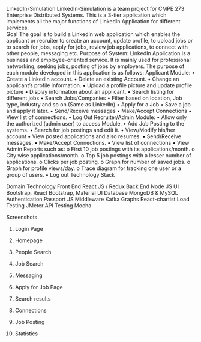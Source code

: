 LinkedIn-Simulation
LinkedIn-Simulation is a team project for CMPE 273 Enterprise Distributed Systems. This is a 3-tier application which implements all the major functions of LinkedIn Application for different services.		
Goal
The goal is to build a LinkedIn web application which enables the applicant or recruiter to create an account, update profile, to upload jobs or to search for jobs, apply for jobs, review job applications, to connect with other people, messaging etc.
Purpose of System:
LinkedIn Application is a business and employee-oriented service. It is mainly used for professional networking, seeking jobs, posting of jobs by employers. The purpose of each module developed in this application is as follows:
Applicant Module:
•	Create a LinkedIn account.
•	Delete an existing Account.
•	Change an applicant’s profile information.
•	Upload a profile picture and update profile picture
•	Display information about an applicant.
•	Search listing for different jobs
•	Search Jobs/Companies
•	Filter based on location, Job type, industry and so on (Same as LinkedIn)
•	Apply for a Job
•	Save a job and apply it later.
•	Send/Receive messages
•	Make/Accept Connections
•	View list of connections.
•	Log Out
Recruiter/Admin Module:
•	Allow only the authorized (admin user) to access Module.
•	Add Job Posting to the systems.
•	Search for job postings and edit it.
•	View/Modify his/her account
•	View posted applications and also resumes.
•	Send/Receive messages.
•	Make/Accept Connections.
•	View list of connections
•	View Admin Reports such as:
o	First 10 job postings with its applications/month.
o	City wise applications/month.
o	Top 5 job postings with a lesser number of applications.
o	Clicks per job posting.
o	Graph for number of saved jobs.
o	Graph for profile views/day.
o	Trace diagram for tracking one user or a group of users.
•	Log out
Technology Stack
 





Domain	Technology
Front End	React JS / Redux
Back End	Node JS
UI	Bootstrap, React Bootstrap, Material UI
Database	MongoDB & MySQL
Authentication	Passport JS
Middleware	Kafka
Graphs	React-chartist
Load Testing	JMeter
API Testing	Mocha
 
Screenshots
1.	Login Page
 
2.	Homepage
 
3.	People Search 
 
4.	Job Search 
 
5.	Messaging
 
6.	Apply for Job Page 
 
 
7.	Search results
 
8.	Connections
 
9.	Job Posting
 

10.	Statistics
 
 


